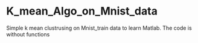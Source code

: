 # K_mean_Algo_on_Mnist_data
 Simple k mean clustrusing on Mnist_train data to learn Matlab. The code is without functions
